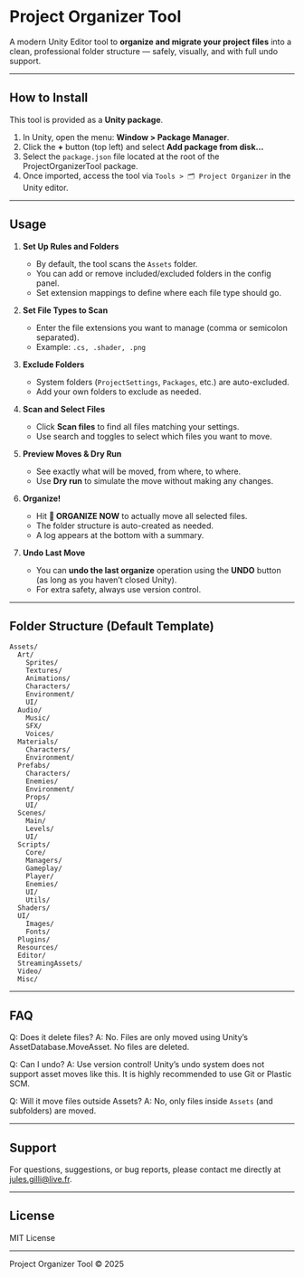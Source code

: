 # Project Organizer Tool

A modern Unity Editor tool to **organize and migrate your project files** into a clean, professional folder structure — safely, visually, and with full undo support.

---

## How to Install

This tool is provided as a **Unity package**.

1. In Unity, open the menu: **Window > Package Manager**.
2. Click the **+** button (top left) and select **Add package from disk...**
3. Select the `package.json` file located at the root of the ProjectOrganizerTool package.
4. Once imported, access the tool via `Tools > 🗂️ Project Organizer` in the Unity editor.

---

## Usage

1. **Set Up Rules and Folders**

   - By default, the tool scans the `Assets` folder.
   - You can add or remove included/excluded folders in the config panel.
   - Set extension mappings to define where each file type should go.

2. **Set File Types to Scan**

   - Enter the file extensions you want to manage (comma or semicolon separated).
   - Example: `.cs, .shader, .png`

3. **Exclude Folders**

   - System folders (`ProjectSettings`, `Packages`, etc.) are auto-excluded.
   - Add your own folders to exclude as needed.

4. **Scan and Select Files**

   - Click **Scan files** to find all files matching your settings.
   - Use search and toggles to select which files you want to move.

5. **Preview Moves & Dry Run**

   - See exactly what will be moved, from where, to where.
   - Use **Dry run** to simulate the move without making any changes.

6. **Organize!**

   - Hit **🚀 ORGANIZE NOW** to actually move all selected files.
   - The folder structure is auto-created as needed.
   - A log appears at the bottom with a summary.

7. **Undo Last Move**

   - You can **undo the last organize** operation using the **UNDO** button (as long as you haven’t closed Unity).
   - For extra safety, always use version control.

---

## Folder Structure (Default Template)

```text
Assets/
  Art/
    Sprites/
    Textures/
    Animations/
    Characters/
    Environment/
    UI/
  Audio/
    Music/
    SFX/
    Voices/
  Materials/
    Characters/
    Environment/
  Prefabs/
    Characters/
    Enemies/
    Environment/
    Props/
    UI/
  Scenes/
    Main/
    Levels/
    UI/
  Scripts/
    Core/
    Managers/
    Gameplay/
    Player/
    Enemies/
    UI/
    Utils/
  Shaders/
  UI/
    Images/
    Fonts/
  Plugins/
  Resources/
  Editor/
  StreamingAssets/
  Video/
  Misc/
```
---

## FAQ

Q: Does it delete files?
A: No. Files are only moved using Unity’s AssetDatabase.MoveAsset. No files are deleted.

Q: Can I undo?
A: Use version control! Unity’s undo system does not support asset moves like this. It is highly recommended to use Git or Plastic SCM.

Q: Will it move files outside Assets?
A: No, only files inside `Assets` (and subfolders) are moved.

---

## Support

For questions, suggestions, or bug reports, please contact me directly at jules.gilli@live.fr.

---

## License

MIT License

---

Project Organizer Tool © 2025
